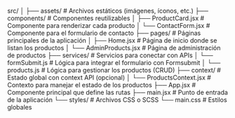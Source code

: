 src/
│
├── assets/ # Archivos estáticos (imágenes, íconos, etc.)
├── components/ # Componentes reutilizables
│ ├── ProductCard.jsx # Componente para renderizar cada producto
│ └── ContactForm.jsx # Componente para el formulario de contacto
├── pages/ # Páginas principales de la aplicación
│ ├── Home.jsx # Página de inicio donde se listan los productos
│ └── AdminProducts.jsx # Página de administración de productos
├── services/ # Servicios para conectar con APIs
│ └── formSubmit.js # Lógica para integrar el formulario con Formsubmit
│ └── products.js # Lógica para gestionar los productos (CRUD)
├── context/ # Estado global con context API (opcional)
│ └── ProductsContext.jsx # Contexto para manejar el estado de los productos
├── App.jsx # Componente principal que define las rutas
├── main.jsx # Punto de entrada de la aplicación
└── styles/ # Archivos CSS o SCSS
└── main.css # Estilos globales
